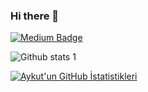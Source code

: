 ### Hi there 👋

[![Medium Badge](https://img.shields.io/badge/-Medium-757575?style=flat-quare&labelColor=757575&logo=Medium&logoColor=white&link=link)](https://medium.com/@aykutgokce) 


![Github stats 1](https://github-readme-stats.vercel.app/api?username=AykutGkc&show_icons=true&theme=gradient) 

[![Aykut'un GitHub İstatistikleri](https://github-readme-stats.vercel.app/api?username=AykutGkc)](https://github.com/AykutGkc/github-readme-stats)


